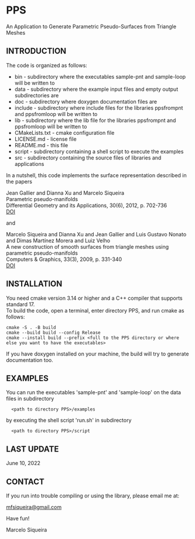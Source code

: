 # PPS
An Application to Generate Parametric Pseudo-Surfaces from Triangle Meshes

## INTRODUCTION

The code is organized as follows:

* bin            - subdirectory where the executables sample-pnt and sample-loop will be written to     
* data           - subdirectory where the example input files and empty output subdirectories are 
* doc            - subdirectory where doxygen documentation files are
* include        - subdirectory where include files for the libraries ppsfrompnt and ppsfromloop will be written to
* lib            - subdirectory where the lib file for the libraries ppsfrompnt and ppsfromloop will be written to
* CMakeLists.txt - cmake configuration file
* LICENSE.md     - license file
* README.md      - this file
* script         - subdirectory containing a shell script to execute the examples
* src            - subdirectory containing the source files of libraries and applications

In a nutshell, this code implements the surface representation described in the papers

Jean Gallier and Dianna Xu and Marcelo Siqueira  
Parametric pseudo-manifolds  
Differential Geometry and its Applications, 30(6), 2012, p. 702-736  
[DOI](https://doi.org/10.1016/j.difgeo.2012.09.002)

and

Marcelo Siqueira and Dianna Xu and Jean Gallier and Luis Gustavo Nonato and Dimas Martínez Morera and Luiz Velho  
A new construction of smooth surfaces from triangle meshes using parametric pseudo-manifolds  
Computers & Graphics, 33(3), 2009, p. 331-340  
[DOI](https://doi.org/10.1016/j.cag.2009.03.017)  

## INSTALLATION

You need cmake version 3.14 or higher and a C++ compiler that supports standard 17.  
To build the code, open a terminal, enter directory PPS, and run cmake as follows:  

```
cmake -S . -B build  
cmake --build build --config Release  
cmake --install build --prefix <full to the PPS directory or where else you want to have the executables>
```

If you have doxygen installed on your machine, the build will try to generate documentation too.

## EXAMPLES

You can run the executables 'sample-pnt' and 'sample-loop' on the data files in subdirectory

```
  <path to directory PPS>/examples
```

by executing the shell script 'run.sh' in subdirectory  

```
  <path to directory PPS>/script
```

##  LAST UPDATE

June 10, 2022

## CONTACT

If you run into trouble compiling or using the library, please email me at:

mfsiqueira@gmail.com

Have fun!

Marcelo Siqueira